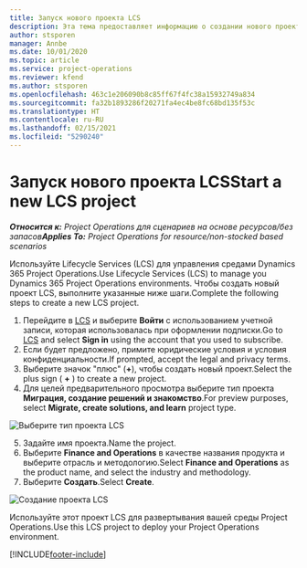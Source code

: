 ```yaml
---
title: Запуск нового проекта LCS
description: Эта тема предоставляет информацию о создании нового проекта в LCS для вашей среды Project Operations.
author: stsporen
manager: Annbe
ms.date: 10/01/2020
ms.topic: article
ms.service: project-operations
ms.reviewer: kfend
ms.author: stsporen
ms.openlocfilehash: 463c1e206090b8c85ff67f4fc38a15932749a834
ms.sourcegitcommit: fa32b1893286f20271fa4ec4be8fc68bd135f53c
ms.translationtype: HT
ms.contentlocale: ru-RU
ms.lasthandoff: 02/15/2021
ms.locfileid: "5290240"
---
```

# <a name="start-a-new-lcs-project"></a><span data-ttu-id="b7b17-103">Запуск нового проекта LCS</span><span class="sxs-lookup"><span data-stu-id="b7b17-103">Start a new LCS project</span></span>

<span data-ttu-id="b7b17-104">_**Относится к:** Project Operations для сценариев на основе ресурсов/без запасов_</span><span class="sxs-lookup"><span data-stu-id="b7b17-104">_**Applies To:** Project Operations for resource/non-stocked based scenarios_</span></span>

<span data-ttu-id="b7b17-105">Используйте Lifecycle Services (LCS) для управления средами Dynamics 365 Project Operations.</span><span class="sxs-lookup"><span data-stu-id="b7b17-105">Use Lifecycle Services (LCS) to manage you Dynamics 365 Project Operations environments.</span></span> <span data-ttu-id="b7b17-106">Чтобы создать новый проект LCS, выполните указанные ниже шаги.</span><span class="sxs-lookup"><span data-stu-id="b7b17-106">Complete the following steps to create a new LCS project.</span></span>

1. <span data-ttu-id="b7b17-107">Перейдите в [LCS](https://lcs.dynamics.com/Logon/Index) и выберите **Войти** с использованием учетной записи, которая использовалась при оформлении подписки.</span><span class="sxs-lookup"><span data-stu-id="b7b17-107">Go to [LCS](https://lcs.dynamics.com/Logon/Index) and select **Sign in** using the account that you used to subscribe.</span></span>
2. <span data-ttu-id="b7b17-108">Если будет предложено, примите юридические условия и условия конфиденциальности.</span><span class="sxs-lookup"><span data-stu-id="b7b17-108">If prompted, accept the legal and privacy terms.</span></span>
3. <span data-ttu-id="b7b17-109">Выберите значок "плюс" (**+**), чтобы создать новый проект.</span><span class="sxs-lookup"><span data-stu-id="b7b17-109">Select the plus sign ( **+** ) to create a new project.</span></span>
4. <span data-ttu-id="b7b17-110">Для целей предварительного просмотра выберите тип проекта **Миграция, создание решений и знакомство**.</span><span class="sxs-lookup"><span data-stu-id="b7b17-110">For preview purposes, select **Migrate, create solutions, and learn** project type.</span></span>

  ![Выберите тип проекта LCS](./media/create-lcs-1.png)

5. <span data-ttu-id="b7b17-112">Задайте имя проекта.</span><span class="sxs-lookup"><span data-stu-id="b7b17-112">Name the project.</span></span> 
6. <span data-ttu-id="b7b17-113">Выберите **Finance and Operations** в качестве названия продукта и выберите отрасль и методологию.</span><span class="sxs-lookup"><span data-stu-id="b7b17-113">Select **Finance and Operations** as the product name, and select the industry and methodology.</span></span> 
7. <span data-ttu-id="b7b17-114">Выберите **Создать**.</span><span class="sxs-lookup"><span data-stu-id="b7b17-114">Select **Create**.</span></span>

![Создание проекта LCS](./media/create-lcs-2.png)

<span data-ttu-id="b7b17-116">Используйте этот проект LCS для развертывания вашей среды Project Operations.</span><span class="sxs-lookup"><span data-stu-id="b7b17-116">Use this LCS project to deploy your Project Operations environment.</span></span>



[!INCLUDE[footer-include](../includes/footer-banner.md)]